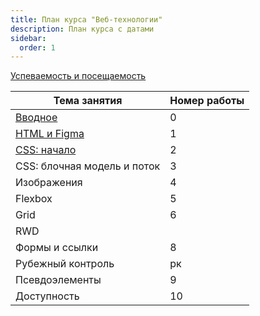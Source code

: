 ```yaml
---
title: План курса "Веб-технологии"
description: План курса с датами
sidebar:
  order: 1
---
```


[Успеваемость и посещаемость](https://drive.google.com/drive/folders/1SW49nK9hJa5PCEmks49AFEFjQ1ULLgld?usp=sharing)

| Тема занятия                               | Номер работы |
| ------------------------------------------ | ------------ |
| [Вводное](/2024/веб-технологии/intro/)     | 0            |
| [HTML и Figma](/2024/веб-технологии/lab1/) | 1            |
| [CSS: начало](/2024/веб-технологии/lab2/)  | 2            |
| CSS: блочная модель и поток                | 3            |
| Изображения                                | 4            |
| Flexbox                                    | 5            |
| Grid                                       | 6            |
| RWD                                        |              |
| Формы и ссылки                             | 8            |
| Рубежный контроль                          | рк           |
| Псевдоэлементы                             | 9            |
| Доступность                                | 10           |
